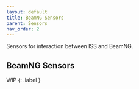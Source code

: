 ```yaml
---
layout: default
title: BeamNG Sensors
parent: Sensors
nav_order: 2
---
```

Sensors for interaction between ISS and BeamNG. 

## BeamNG Sensors
WIP
{: .label }
